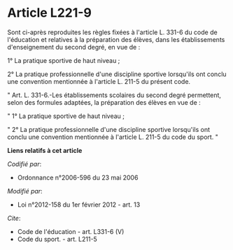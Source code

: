 # Article L221-9

Sont ci-après reproduites les règles fixées à l'article L. 331-6 du code de l'éducation et relatives à la préparation des
élèves, dans les établissements d'enseignement du second degré, en vue de : 

1° La pratique sportive de haut niveau ; 

2° La pratique professionnelle d'une discipline sportive lorsqu'ils ont conclu une convention mentionnée à l'article L. 211-5
du présent code. 

" Art. L. 331-6.-Les établissements scolaires du second degré permettent, selon des formules adaptées, la préparation des
élèves en vue de : 

" 1° La pratique sportive de haut niveau ; 

" 2° La pratique professionnelle d'une discipline sportive lorsqu'ils ont conclu une convention mentionnée à l'article L.
211-5 du code du sport. "

**Liens relatifs à cet article**

_Codifié par_:

  - Ordonnance n°2006-596 du 23 mai 2006

_Modifié par_:

  - Loi n°2012-158 du 1er février 2012 - art. 13

_Cite_:

  - Code de l'éducation - art. L331-6 (V)
  - Code du sport. - art. L211-5
